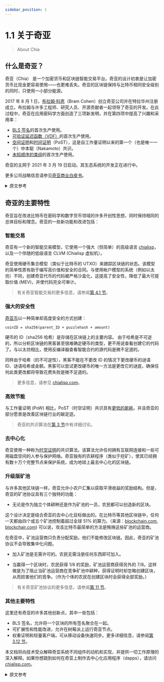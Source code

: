 ```yaml
---
sidebar_position: 1
---
```


# 1.1 关于奇亚

> About Chia

## 什么是奇亚？

奇亚（Chia） 是一个加密货币和区块链智能交易平台。奇亚的设计初衷是让加密货币比现金更容易使用——也更难丢失。奇亚的区块链保持与比特币相同安全级别的同时，只使用一小部分能源。

2017 年 8 月 1 日，[布拉姆·科恩](https://www.chia.net/profiles/bram-cohen "Bram Cohen's Chia profile")（Bram Cohen）创立奇亚公司并在特拉华州注册成立。布拉姆与许多工程师、研究人员、开源贡献者一起领导了奇亚的开发。在此过程中，奇亚在应用密码学方面创造了三项新发明，并在第四项中提高了兴趣和采用率：

- [BLS 签名](https://github.com/Chia-Network/bls-signatures "Chia's BLS Signatures on GitHub")的首次生产使用。
- [可验证延迟函数（VDF）](https://github.com/Chia-Network/chiavdf "Chia's VDF on GitHub")的首次生产使用。
- [空间证明](https://github.com/Chia-Network/chiapos "Chia's Proof of Space repository on GitHub")和[时间证明](https://github.com/Chia-Network/chiavdf "Chia's VDF on GitHub")（PoST），这是自工作量证明以来的第一个（也是唯一一个）中本聪（Nakamoto）共识。
- [未知顺序的类组](https://github.com/Chia-Network/vdf-competition/blob/main/classgroups.pdf 'Binary quadratic forms white paper, by Lipa Long')的首次生产使用。

奇亚的主网于 2021 年 3 月 19 日启动。其生态系统的开发正在进行中。

更多公司战略信息请参见[奇亚商业白皮书](https://www.chia.net/whitepaper "Chia's business white paper")。

<details>
<summary>原文参考</summary>

- ## What is Chia?

Chia is a cryptocurrency and blockchain smart transaction platform. Chia was designed from the ground up to make cryptocurrency easier to use -- and harder to lose -- than cash. Chia's blockchain maintains the same level of security as Bitcoin's, while using a fraction of the energy.

On August 1, 2017, [Bram Cohen](https://www.chia.net/profiles/bram-cohen "Bram Cohen's Chia profile") founded the Chia company and incorporated it in the state of Delaware. Bram led the development of Chia, along with many engineers, researchers, and open source contributors. Along the way, Chia created three new inventions in applied cryptography, and advanced the interest and adoption in a fourth:

- The first production use of [BLS Signatures](https://github.com/Chia-Network/bls-signatures "Chia's BLS Signatures on GitHub").
- The first production use of a [Verifiable Delay Function (VDF)](https://github.com/Chia-Network/chiavdf "Chia's VDF on GitHub").
- [Proofs of Space](https://github.com/Chia-Network/chiapos "Chia's Proof of Space repository on GitHub") and [Time](https://github.com/Chia-Network/chiavdf "Chia's VDF on GitHub") (PoST), the first (and only) Nakamoto consensus since Proof of Work.
- The first production use of [class groups of unknown order](https://github.com/Chia-Network/vdf-competition/blob/main/classgroups.pdf 'Binary quadratic forms white paper, by Lipa Long').

Chia's mainnet was launched on March 19, 2021. Development of its ecosystem is ongoing.

For more information on the company's strategies, see [Chia's business white paper](https://www.chia.net/whitepaper "Chia's business white paper").

</details>

## 奇亚的主要特性

奇亚旨在改进比特币在密码学和数字货币领域的许多开创性思想，同时保持相同的总体目标和理念。奇亚的一些新功能和改进包括：

### 智能交易

奇亚有一个新的智能交易模型，它使用一个强大（但简单）的高级语言 [chialisp](https://chialisp.com 'Chialisp.com')，以及一个伴随的低级语言 CLVM (Chialisp 虚拟机）。

奇亚使用硬币集合模型（类似于比特币的 UTXO）来跟踪区块链的状态。该模型的简单性质有助于编写高价值和安全的合同。与使用帐户模型的系统（例如以太坊）不同，创建奇亚代币的代码被严格沙盒化，这提高了安全性，降低了最大可提取价值 (MEV)，并使代码完全可审计。

> 有关奇亚智能交易的更多信息，请参阅[第 4.1 节](/docs/04coin-set-model/what-is-a-coin 'Section 4.1: Coins, Puzzles, and Solutions')。

### 强大的安全性

[奇亚币](https://chialisp.com/docs/coins_spends_and_wallets "Tutorial on Chia's coins")以一种简单却高度安全的方式创建：

`coinID = sha256(parent_ID + puzzlehash + amount)`

硬币的 ID（sha256 哈希）是存储在区块链上的主要内容。 由于哈希是不可逆的，所以分析区块链的黑客甚至很难确定硬币的类型，更不用说查看创建它的代码了。与以太坊相比，使用反编译器查看智能合约的源代码是微不足道的。

同样由于哈希（的不可逆性），黑客不能在不更改 ID 的情况下更改硬币的谜语 ID、谜语哈希或金额。黑客可以尝试更改硬币的唯一方法是更改它的谜底，确保任何此类更改都将导致花费失败是微不足道的。

> 更多信息，请参见 [chialisp.com](https://chialisp.com/ 'Chialisp.com')。

### 高效节能

与工作量证明 (PoW) 相比，PoST（时空证明）共识具有[更低的能耗](https://chiapower.org "Chia's energy consumption statistics")，并且奇亚的部分愿景是改善区块链行业的碳足迹。

> 奇亚的共识算法在[第 3 节](/docs/03consensus/consensus_intro 'Section 3.1: Chia Consensus')中有详细讨论。

### 去中心化

奇亚使用一种称为[时空证明](https://www.chia.net/assets/ChiaGreenPaper.pdf "Chia's Green Paper")的共识算法。该算法允许任何拥有互联网连接和一些可用磁盘空间的人参与保护网络。奇亚独有的农耕程序（类似于挖矿），使其已经拥有数十万个完整节点来保护系统，成为地球上最去中心化的区块链。

### 升级版矿池

与许多其他区块链一样，奇亚允许小农户汇集以获取平滑收益的奖励结构。但是，奇亚的矿池协议具有三个独特的功能：

- 无论是作为独立个体耕种还是作为矿池的一员，农民都可以创造新的区块。

这个设计决定是结合奇亚的去中心化目标做出的。在比特币等其他区块链中，任何一天都由四个或五个矿池控制着超过全球 51% 的算力。（来源：[blockchain.com](https://www.blockchain.com/pools "blockchain.com pie chart of Bitcoin's hashrate distribution"), [blockchair.com](https://blockchair.com/bitcoin/charts/hashrate-distribution "blockchair.com pie chart of Bitcoin's hashrate distribution")) 可以说，攻击比特币最简单的方法是贿赂这些矿池的运营商。

在奇亚中，矿池运营商只负责分配奖励，他们不能修改区块链。因此，奇亚的矿池协议不会导致集中化问题。

- 加入矿池是无需许可的。农民无需注册任何东西即可加入。

- 当赢得一个区块时，农民获得 1/8 的奖励，矿池运营商获得另外的 7/8。这样做是为了阻止当矿池运营商在竞争矿池中耕种，获得证明时却忽略创建区块，从而损害他们的竞争。（作为个体的农民在创建区块时会获得全部奖励。）

> 有关奇亚矿池协议的更多信息，请参阅[第 11 节](/docs/11pooling/pooling 'Section 11: Pooling')。

### 其他主要特性

这里还有奇亚的许多其他创新点，其中一些包括：

- BLS 签名，允许将一个区块的所有签名聚合在一起。
- 可扩展性和性能改进，允许在树莓派上运行奇亚节点。
- 权重证明和轻量客户端，可从移动设备快速同步。更多详细信息，请参阅[第 3.12 节](/docs/03consensus/light_clients 'Section 3.12: Chia Light Clients')。

本文档将向技术受众解释奇亚系统不同组件的动机和实现，并提供一切工作原理的深入解释。如果你想跳到如何在奇亚上制作去中心化应用程序（dapps），请访问 [chialisp.com](https://chialisp.com)。

<details>
<summary>原文参考</summary>

- ## Chia's key features

Chia aims to improve upon Bitcoin's many pioneering ideas in the fields of cryptography and digital currencies, while maintaining the same overall purpose and philosophy. Some of Chia's new features and improvements include:

- ### Smart transactions

Chia has a new smart transaction model, which uses a powerful (yet simple) higher-level language called [chialisp](https://chialisp.com 'Chialisp.com'), and an accompanying lower-level language called CLVM (ChiaLisp Virtual Machine).

Chia uses the coin set model (similar to Bitcoin's UTXO) to track the blockchain's state. The simple nature of this model facilitates the writing of high value and secure contracts. Unlike in systems that use the account model such as Ethereum, the code that creates Chia's coins is strongly sandboxed. This increases security, reduces Maximum Extractable Value (MEV), and makes the code fully auditable.

> For more info on Chia's smart transactions, see [Section 4.1](/docs/04coin-set-model/what-is-a-coin 'Section 4.1: Coins, Puzzles, and Solutions').

- ### Strong Security

[Chia's coins](https://chialisp.com/docs/coins_spends_and_wallets "Tutorial on Chia's coins") are created in a simple, yet highly secure manner:

`coinID = sha256(parent_ID + puzzlehash + amount)`

The coin's ID (a sha256 hash) is the main aspect that's stored on the blockchain. Hashes are not reversible, so it's very difficult for a hacker analyzing the blockchain to even determine what a coin's type is, let alone to view the code that created it. Contrast that with Ethereum, where it's trivial to view a smart contract's source code by using a decompiler.

Also due to hashing, a hacker cannot change a coin's parent_ID, puzzlehash, or amount without changing the ID as well. The only aspect of a coin that a hacker can attempt to change is its solution, and it's trivial to ensure that any such changes will result in a failure to spend the coin.

> For more info, see [chialisp.com](https://chialisp.com/ 'Chialisp.com').

- ### Energy efficient

The PoST consensus has a much [lower energy consumption](https://chiapower.org "Chia's energy consumption statistics") compared to Proof of Work (PoW), and part of Chia's
vision involves improving the carbon footprint of the blockchain industry.

> Chia's consensus algorithm is discussed in detail in [Section 3](/docs/03consensus/consensus_intro 'Section 3.1: Chia Consensus').

- ### Decentralized

Chia uses a consensus algorithm called [Proofs of Space and Time](https://www.chia.net/assets/ChiaGreenPaper.pdf "Chia's Green Paper"). This algorithm allows anyone with an internet connection and some free disk space to participate in securing the network. Because of this process of farming (analogous to mining), Chia has become the most decentralized blockchain on the planet, with hundreds of thousands of full nodes securing the system.

- ### Improved Pooling

Like many other blockchains, Chia allows pooling to smooth out the rewards structure for smaller farmers. However, Chia's pooling protocol has three unique features:

- Farmers create new blocks, whether they're farming solo or as a member of a pool.

This design decision was made in conjunction with Chia's goal of decentralization. In other blockchains such as Bitcoin, four or five pools control over 51% of the global hashrate on any given day. (Sources: [blockchain.com](https://www.blockchain.com/pools "blockchain.com pie chart of Bitcoin's hashrate distribution"), [blockchair.com](https://blockchair.com/bitcoin/charts/hashrate-distribution "blockchair.com pie chart of Bitcoin's hashrate distribution")) Arguably, the easiest way to attack Bitcoin would be to bribe each of these pools' operators.

In Chia, the pool operators are only responsible for distributing rewards. They cannot modify the blockchain. Therefore, Chia's pooling protocol doesn't lead to increased centralization.

- Joining a pool is permissionless. Farmers don't need to sign up for anything in order to join.

- When a block is won, the farmer gets 1/8 of the rewards, and the pool operator gets the other 7/8. This was done to discourage pool operators from harming their competition by farming on a competing pool and neglecting to create a block when they find a proof. (Solo farmers collect the entire reward when they create a block.)

> For more info on Chia's pooling protocol, see [Section 11](/docs/11pooling/pooling 'Section 11: Pooling').

- ### Other key features

There are many other innovations in Chia, some of which include:

- BLS signatures, which allow aggregating all of a block's signatures together.
- Scalability and performance improvements, which allow running a Chia node on a Raspberry Pi.
- Weight proofs and light clients, which enable fast syncing from a mobile device. For more info, see [Section 3.12](/docs/03consensus/light_clients 'Section 3.12: Chia Light Clients') .

This documentation will explain the motivation and implementation of the different components of the Chia system to a technical audience, and provide in-depth explanations of how everything works. If you would like to skip to how to make dapps (decentralized
apps) on Chia, please visit [chialisp.com](https://chialisp.com).

</details>
